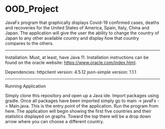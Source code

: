 # OOD_Project

JavaFx program that graphically displays Covid-19 confirmed cases, deaths and recoveries for the United States of America, Spain, Italy, China and Japan. The application will give the user the ability to change the country of Japan to any other available country and display how that country compares to the others.

------------------------------------------------------------------------------------------------------------------------------
Installation:
Must, at least, have Java 11. Installation instructions can be found on the oracle website: https://www.oracle.com/index.html. 

Dependencies:
httpclient   version: 4.5.12
json-simple  version: 1.1.1

------------------------------------------------------------------------------------------------------------------------------

Running Application

Simply clone this repository and open up a Java ide. Import packages using gradle. Once all packages have been imported simply go to main -> javaFx -> Main.java. This is the entry point of the application. Run the program from here. The application will begin showing the first five countries and their statistics displayed on graphs. Toward the top there will be a drop down arrow where you can choose a different country. 
